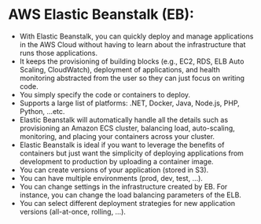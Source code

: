 # AWS Elastic Beanstalk (EB):
- With Elastic Beanstalk, you can quickly deploy and manage applications in the AWS Cloud without having to learn about the infrastructure that runs those applications. 
- It keeps the provisioning of building blocks (e.g., EC2, RDS, ELB Auto Scaling, CloudWatch), deployment of applications, and health monitoring abstracted from the user so they can just focus on writing code. 
- You simply specify the code or containers to deploy.
- Supports a large list of platforms: .NET, Docker, Java, Node.js, PHP, Python, …etc.
- Elastic Beanstalk will automatically handle all the details such as provisioning an Amazon ECS cluster, balancing load, auto-scaling, monitoring, and placing your containers across your cluster. 
- Elastic Beanstalk is ideal if you want to leverage the benefits of containers but just want the simplicity of deploying applications from development to production by uploading a container image. 
- You can create versions of your application (stored in S3).
- You can have multiple environments (prod, dev, test, …).
- You can change settings in the infrastructure created by EB. For instance, you can change the load balancing parameters of the ELB.
- You can select different deployment strategies for new application versions (all-at-once, rolling, …).
